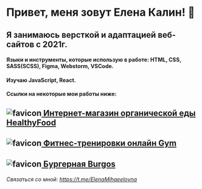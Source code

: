 # Привет, меня зовут Елена Калин! 👋

## Я занимаюсь версткой и адаптацией веб-сайтов c 2021г.

#### Языки и инструменты, которые использую в работе: HTML, CSS, SASS(SCSS), Figma, Webstorm, VSCode.
#### Изучаю JavaScript, React.

#### Ссылки на некоторые мои работы ниже: 

## ![favicon](https://raw.githubusercontent.com/E1ena1/Module02-Shop/master/src/images/icons/favicon.ico)[ Интернет-магазин органической еды HealthyFood](https://e1ena1.github.io/Module02-Shop/dist/)

## ![favicon](https://raw.githubusercontent.com/E1ena1/Module01-Gym/main/images/favicon/favicon.ico)[ Фитнес-тренировки онлайн Gym](https://e1ena1.github.io/Module01-Gym/index.html)

## ![favicon](https://raw.githubusercontent.com/E1ena1/Module01-Burger/main/images/favicon/favicon.ico)[ Бургерная Burgos](https://e1ena1.github.io/Module01-Burger/menu.html)



###### Связаться со мной:  https://t.me/ElenaMihaeelovna

